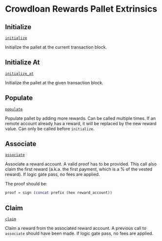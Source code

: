 <!-- AUTOMATICALLY GENERATED -->
<!-- Generated at 2022-07-05T22:23:24.303697846Z -->

# Crowdloan Rewards Pallet Extrinsics

## Initialize

[`initialize`](https://dali.devnets.composablefinance.ninja/doc/pallet_crowdloan_rewards/pallet/enum.Call.html#variant.initialize)

Initialize the pallet at the current transaction block.

## Initialize At

[`initialize_at`](https://dali.devnets.composablefinance.ninja/doc/pallet_crowdloan_rewards/pallet/enum.Call.html#variant.initialize_at)

Initialize the pallet at the given transaction block.

## Populate

[`populate`](https://dali.devnets.composablefinance.ninja/doc/pallet_crowdloan_rewards/pallet/enum.Call.html#variant.populate)

Populate pallet by adding more rewards.
Can be called multiple times. If an remote account already has a reward, it will be
replaced by the new reward value.
Can only be called before `initialize`.

## Associate

[`associate`](https://dali.devnets.composablefinance.ninja/doc/pallet_crowdloan_rewards/pallet/enum.Call.html#variant.associate)

Associate a reward account. A valid proof has to be provided.
This call also claim the first reward (a.k.a. the first payment, which is a % of the
vested reward).
If logic gate pass, no fees are applied.

The proof should be:

````haskell
proof = sign (concat prefix (hex reward_account))
````

## Claim

[`claim`](https://dali.devnets.composablefinance.ninja/doc/pallet_crowdloan_rewards/pallet/enum.Call.html#variant.claim)

Claim a reward from the associated reward account.
A previous call to `associate` should have been made.
If logic gate pass, no fees are applied.
